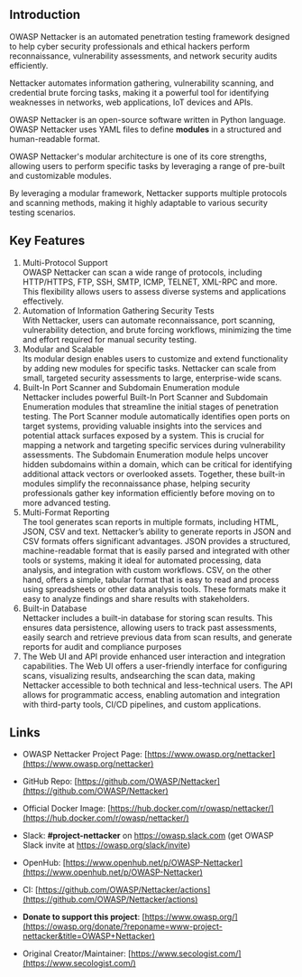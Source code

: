 ## Introduction

OWASP Nettacker is an automated penetration testing framework designed to help cyber security professionals and ethical hackers perform reconnaissance, vulnerability assessments, and network security audits efficiently.

Nettacker automates information gathering, vulnerability scanning, and credential brute forcing tasks, making it a powerful tool for identifying weaknesses in networks, web applications, IoT devices and APIs.

OWASP Nettacker is an open-source software written in Python language. OWASP Nettacker uses YAML files to define **modules** in a structured and human-readable format. 

OWASP Nettacker's modular architecture is one of its core strengths, allowing users to perform specific tasks by leveraging a range of pre-built and customizable modules.

By leveraging a modular framework, Nettacker supports multiple protocols and scanning methods, making it highly adaptable to various security testing scenarios.

## Key Features

1. Multi-Protocol Support  
   OWASP Nettacker can scan a wide range of protocols, including HTTP/HTTPS, FTP, SSH, SMTP, ICMP, TELNET, XML-RPC and more.   
   This flexibility allows users to assess diverse systems and applications effectively.  
2. Automation of Information Gathering Security Tests  
   With Nettacker, users can automate reconnaissance, port scanning, vulnerability detection, and brute forcing workflows, minimizing the time and effort required for manual security testing.  
3. Modular and Scalable   
    Its modular design enables users to customize and extend functionality by adding new modules for specific tasks. Nettacker can scale from small, targeted security assessments to large, enterprise-wide scans.  
4. Built-In Port Scanner and Subdomain Enumeration module   
   Nettacker includes powerful Built-In Port Scanner and Subdomain Enumeration modules that streamline the initial stages of penetration testing. The Port Scanner module automatically identifies open ports on target systems, providing valuable insights into the services and potential attack surfaces exposed by a system. This is crucial for mapping a network and targeting specific services during vulnerability assessments. The Subdomain Enumeration module helps uncover hidden subdomains within a domain, which can be critical for identifying additional attack vectors or overlooked assets. Together, these built-in modules simplify the reconnaissance phase, helping security professionals gather key information efficiently before moving on to more advanced testing.  
5. Multi-Format Reporting  
   The tool generates scan reports in multiple formats, including HTML, JSON, CSV and text. Nettacker’s ability to generate reports in JSON and CSV formats offers significant advantages. JSON provides a structured, machine-readable format that is easily parsed and integrated with other tools or systems, making it ideal for automated processing, data analysis, and integration with custom workflows. CSV, on the other hand, offers a simple, tabular format that is easy to read and process using spreadsheets or other data analysis tools. These formats make it easy to analyze findings and share results with stakeholders.  
6. Built-in Database  
   Nettacker includes a built-in database for storing scan results. This ensures data persistence, allowing users to track past assessments, easily search and retrieve previous data from scan results, and generate reports for audit and compliance purposes  
6. The Web UI and API provide enhanced user interaction and integration capabilities. The Web UI offers a user-friendly interface for configuring scans, visualizing results, andsearching the scan data, making Nettacker accessible to both technical and less-technical users. The API allows for programmatic access, enabling automation and integration with third-party tools, CI/CD pipelines, and custom applications. 


## Links

* OWASP Nettacker Project Page: [https://www.owasp.org/nettacker](https://www.owasp.org/nettacker)
* GitHub Repo: [https://github.com/OWASP/Nettacker](https://github.com/OWASP/Nettacker)
* Official Docker Image: [https://hub.docker.com/r/owasp/nettacker/](https://hub.docker.com/r/owasp/nettacker/)
* Slack: **#project-nettacker** on https://owasp.slack.com  (get OWASP Slack invite at https://owasp.org/slack/invite)

* OpenHub: [https://www.openhub.net/p/OWASP-Nettacker](https://www.openhub.net/p/OWASP-Nettacker)
* CI: [https://github.com/OWASP/Nettacker/actions](https://github.com/OWASP/Nettacker/actions)
* **Donate to support this project**: [https://www.owasp.org/](https://owasp.org/donate/?reponame=www-project-nettacker&title=OWASP+Nettacker)
* Original Creator/Maintainer: [https://www.secologist.com/](https://www.secologist.com/)
